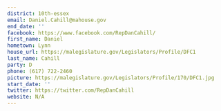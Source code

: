 ```yaml
---
district: 10th-essex
email: Daniel.Cahill@mahouse.gov
end_date: ''
facebook: https://www.facebook.com/RepDanCahill/
first_name: Daniel
hometown: Lynn
house_url: https://malegislature.gov/Legislators/Profile/DFC1
last_name: Cahill
party: D
phone: (617) 722-2460
picture: https://malegislature.gov/Legislators/Profile/170/DFC1.jpg
start_date: ''
twitter: https://twitter.com/RepDanCahill
website: N/A
---
```

